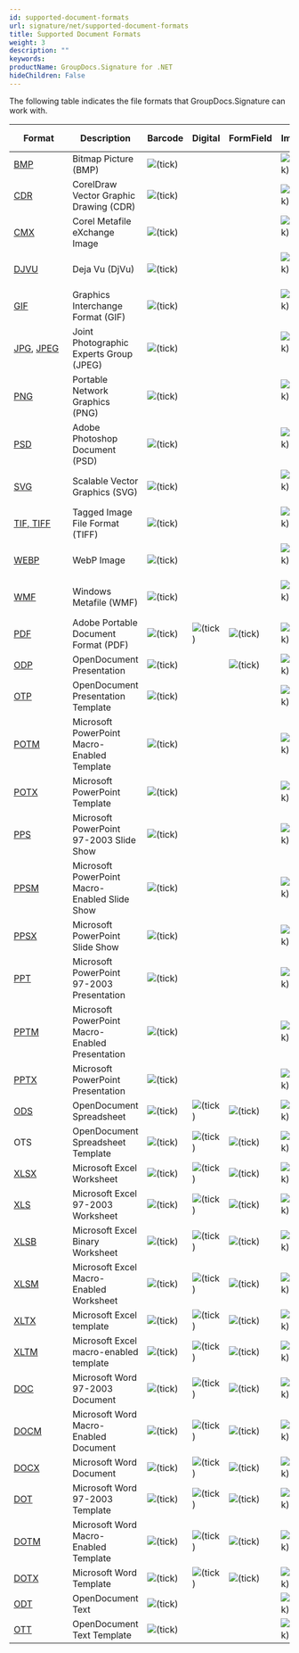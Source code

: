 ```yaml
---
id: supported-document-formats
url: signature/net/supported-document-formats
title: Supported Document Formats
weight: 3
description: ""
keywords: 
productName: GroupDocs.Signature for .NET
hideChildren: False
---
```

The following table indicates the file formats that GroupDocs.Signature can work with.

| Format | Description | Barcode | Digital | FormField | Image | Metadata | QR-code | Stamp | Text |
| --- | --- | --- | --- | --- | --- | --- | --- | --- | --- |
| [BMP](https://wiki.fileformat.com/image/bmp/) | Bitmap Picture (BMP) | ![(tick)](signature/net/images/check.png) |   |   | ![(tick)](signature/net/images/check.png) |   | ![(tick)](signature/net/images/check.png) | ![(tick)](signature/net/images/check.png) | ![(tick)](signature/net/images/check.png) |
| [CDR](https://wiki.fileformat.com/image/cdr/) | CorelDraw Vector Graphic Drawing (CDR) | ![(tick)](signature/net/images/check.png) |   |   | ![(tick)](signature/net/images/check.png) |   | ![(tick)](signature/net/images/check.png) | ![(tick)](signature/net/images/check.png) | ![(tick)](signature/net/images/check.png) |
| [CMX](https://wiki.fileformat.com/image/cmx/) | Corel Metafile eXchange Image | ![(tick)](signature/net/images/check.png) |   |   | ![(tick)](signature/net/images/check.png)  |   | ![(tick)](signature/net/images/check.png) | ![(tick)](signature/net/images/check.png) | ![(tick)](signature/net/images/check.png) |
| [DJVU](https://wiki.fileformat.com/image/djvu/) | Deja Vu (DjVu) | ![(tick)](signature/net/images/check.png) |   |   | ![(tick)](signature/net/images/check.png)  |   | ![(tick)](signature/net/images/check.png) | ![(tick)](signature/net/images/check.png) | ![(tick)](signature/net/images/check.png) |
| [GIF](https://wiki.fileformat.com/image/gif/) | Graphics Interchange Format (GIF) | ![(tick)](signature/net/images/check.png) |   |   | ![(tick)](signature/net/images/check.png)  |   | ![(tick)](signature/net/images/check.png) | ![(tick)](signature/net/images/check.png) | ![(tick)](signature/net/images/check.png) |
| [JPG](https://wiki.fileformat.com/image/jpeg/), [JPEG](https://wiki.fileformat.com/image/jpeg/)   | Joint Photographic Experts Group (JPEG) | ![(tick)](signature/net/images/check.png) |   |   | ![(tick)](signature/net/images/check.png)  | ![(tick)](signature/net/images/check.png) | ![(tick)](signature/net/images/check.png) | ![(tick)](signature/net/images/check.png) | ![(tick)](signature/net/images/check.png) |
| [PNG](https://wiki.fileformat.com/image/png/) | Portable Network Graphics (PNG) | ![(tick)](signature/net/images/check.png) |   |   | ![(tick)](signature/net/images/check.png)  | ![(tick)](signature/net/images/check.png) | ![(tick)](signature/net/images/check.png) | ![(tick)](signature/net/images/check.png) | ![(tick)](signature/net/images/check.png) |
| [PSD](https://wiki.fileformat.com/image/psd/) | Adobe Photoshop Document (PSD) | ![(tick)](signature/net/images/check.png) |   |   | ![(tick)](signature/net/images/check.png)  | ![(tick)](signature/net/images/check.png) | ![(tick)](signature/net/images/check.png) | ![(tick)](signature/net/images/check.png) | ![(tick)](signature/net/images/check.png) |
| [SVG](https://wiki.fileformat.com/page-description-language/svg/) | Scalable Vector Graphics (SVG) | ![(tick)](signature/net/images/check.png) |   |   | ![(tick)](signature/net/images/check.png)  | ![(tick)](signature/net/images/check.png) | ![(tick)](signature/net/images/check.png) | ![(tick)](signature/net/images/check.png) | ![(tick)](signature/net/images/check.png) |
| [TIF](https://wiki.fileformat.com/specification/image/tiff/)[, ](https://wiki.fileformat.com/image/tiff/)[TIFF](https://wiki.fileformat.com/specification/image/tiff/) | Tagged Image File Format (TIFF) | ![(tick)](signature/net/images/check.png) |   |   | ![(tick)](signature/net/images/check.png)  | ![(tick)](signature/net/images/check.png) | ![(tick)](signature/net/images/check.png) | ![(tick)](signature/net/images/check.png) | ![(tick)](signature/net/images/check.png) |
| [WEBP](https://wiki.fileformat.com/image/webp/) | WebP Image | ![(tick)](signature/net/images/check.png) |   |   | ![(tick)](signature/net/images/check.png)  |   | ![(tick)](signature/net/images/check.png) | ![(tick)](signature/net/images/check.png) | ![(tick)](signature/net/images/check.png) |
| [WMF](https://wiki.fileformat.com/image/wmf/) | Windows Metafile (WMF) | ![(tick)](signature/net/images/check.png) |   |   | ![(tick)](signature/net/images/check.png)  |   | ![(tick)](signature/net/images/check.png) | ![(tick)](signature/net/images/check.png) | ![(tick)](signature/net/images/check.png) |
| [PDF](https://wiki.fileformat.com/view/pdf/) | Adobe Portable Document Format (PDF) | ![(tick)](signature/net/images/check.png) | ![(tick)](signature/net/images/check.png) | ![(tick)](signature/net/images/check.png) | ![(tick)](signature/net/images/check.png) | ![(tick)](signature/net/images/check.png) | ![(tick)](signature/net/images/check.png) | ![(tick)](signature/net/images/check.png) | ![(tick)](signature/net/images/check.png) |
| [ODP](https://wiki.fileformat.com/presentation/odp/) | OpenDocument Presentation | ![(tick)](signature/net/images/check.png) |   | ![(tick)](signature/net/images/check.png) | ![(tick)](signature/net/images/check.png) | ![(tick)](signature/net/images/check.png) | ![(tick)](signature/net/images/check.png) | ![(tick)](signature/net/images/check.png) | ![(tick)](signature/net/images/check.png) |
| [OTP](https://wiki.fileformat.com/presentation/otp/) | OpenDocument Presentation Template | ![(tick)](signature/net/images/check.png) |   |   | ![(tick)](signature/net/images/check.png) | ![(tick)](signature/net/images/check.png) | ![(tick)](signature/net/images/check.png) | ![(tick)](signature/net/images/check.png) | ![(tick)](signature/net/images/check.png) |
| [POTM](https://wiki.fileformat.com/presentation/potm/) | Microsoft PowerPoint Macro-Enabled Template | ![(tick)](signature/net/images/check.png) |   |   | ![(tick)](signature/net/images/check.png) | ![(tick)](signature/net/images/check.png) | ![(tick)](signature/net/images/check.png) | ![(tick)](signature/net/images/check.png) | ![(tick)](signature/net/images/check.png) |
| [POTX](https://wiki.fileformat.com/presentation/potx/) | Microsoft PowerPoint Template | ![(tick)](signature/net/images/check.png) |   |   | ![(tick)](signature/net/images/check.png) | ![(tick)](signature/net/images/check.png) | ![(tick)](signature/net/images/check.png) | ![(tick)](signature/net/images/check.png) | ![(tick)](signature/net/images/check.png) |
| [PPS](https://wiki.fileformat.com/presentation/pps/) | Microsoft PowerPoint 97-2003 Slide Show | ![(tick)](signature/net/images/check.png) |   |   | ![(tick)](signature/net/images/check.png) | ![(tick)](signature/net/images/check.png) | ![(tick)](signature/net/images/check.png) | ![(tick)](signature/net/images/check.png) | ![(tick)](signature/net/images/check.png) |
| [PPSM](https://wiki.fileformat.com/presentation/ppsm/) | Microsoft PowerPoint Macro-Enabled Slide Show | ![(tick)](signature/net/images/check.png) |   |   | ![(tick)](signature/net/images/check.png) | ![(tick)](signature/net/images/check.png) | ![(tick)](signature/net/images/check.png) | ![(tick)](signature/net/images/check.png) | ![(tick)](signature/net/images/check.png) |
| [PPSX](https://wiki.fileformat.com/presentation/ppsx/) | Microsoft PowerPoint Slide Show | ![(tick)](signature/net/images/check.png) |   |   | ![(tick)](signature/net/images/check.png) | ![(tick)](signature/net/images/check.png) | ![(tick)](signature/net/images/check.png) | ![(tick)](signature/net/images/check.png) | ![(tick)](signature/net/images/check.png) |
| [PPT](https://wiki.fileformat.com/presentation/ppt/) | Microsoft PowerPoint 97-2003 Presentation | ![(tick)](signature/net/images/check.png) |   |   | ![(tick)](signature/net/images/check.png) | ![(tick)](signature/net/images/check.png) | ![(tick)](signature/net/images/check.png) | ![(tick)](signature/net/images/check.png) | ![(tick)](signature/net/images/check.png) |
| [PPTM](https://wiki.fileformat.com/presentation/pptm/) | Microsoft PowerPoint Macro-Enabled Presentation | ![(tick)](signature/net/images/check.png) |   |   | ![(tick)](signature/net/images/check.png) | ![(tick)](signature/net/images/check.png) | ![(tick)](signature/net/images/check.png) | ![(tick)](signature/net/images/check.png) | ![(tick)](signature/net/images/check.png) |
| [PPTX](https://wiki.fileformat.com/presentation/pptx/) | Microsoft PowerPoint Presentation | ![(tick)](signature/net/images/check.png) |   |   | ![(tick)](signature/net/images/check.png) | ![(tick)](signature/net/images/check.png) | ![(tick)](signature/net/images/check.png) | ![(tick)](signature/net/images/check.png) | ![(tick)](signature/net/images/check.png) |
| [ODS](https://wiki.fileformat.com/spreadsheet/ods/) | OpenDocument Spreadsheet | ![(tick)](signature/net/images/check.png) | ![(tick)](signature/net/images/check.png) | ![(tick)](signature/net/images/check.png) | ![(tick)](signature/net/images/check.png) | ![(tick)](signature/net/images/check.png) | ![(tick)](signature/net/images/check.png) | ![(tick)](signature/net/images/check.png) | ![(tick)](signature/net/images/check.png) |
| OTS | OpenDocument Spreadsheet Template | ![(tick)](signature/net/images/check.png) | ![(tick)](signature/net/images/check.png) | ![(tick)](signature/net/images/check.png) | ![(tick)](signature/net/images/check.png) | ![(tick)](signature/net/images/check.png) | ![(tick)](signature/net/images/check.png) | ![(tick)](signature/net/images/check.png) | ![(tick)](signature/net/images/check.png) |
| [XLSX](https://wiki.fileformat.com/spreadsheet/xlsx/) | Microsoft Excel Worksheet | ![(tick)](signature/net/images/check.png) | ![(tick)](signature/net/images/check.png) | ![(tick)](signature/net/images/check.png) | ![(tick)](signature/net/images/check.png) | ![(tick)](signature/net/images/check.png) | ![(tick)](signature/net/images/check.png) | ![(tick)](signature/net/images/check.png) | ![(tick)](signature/net/images/check.png) |
| [XLS](https://wiki.fileformat.com/spreadsheet/xls/) | Microsoft Excel 97-2003 Worksheet | ![(tick)](signature/net/images/check.png) | ![(tick)](signature/net/images/check.png) | ![(tick)](signature/net/images/check.png) | ![(tick)](signature/net/images/check.png) | ![(tick)](signature/net/images/check.png) | ![(tick)](signature/net/images/check.png) | ![(tick)](signature/net/images/check.png) | ![(tick)](signature/net/images/check.png) |
| [XLSB](https://wiki.fileformat.com/spreadsheet/xlsb/) | Microsoft Excel Binary Worksheet | ![(tick)](signature/net/images/check.png) | ![(tick)](signature/net/images/check.png) | ![(tick)](signature/net/images/check.png) | ![(tick)](signature/net/images/check.png) | ![(tick)](signature/net/images/check.png) | ![(tick)](signature/net/images/check.png) | ![(tick)](signature/net/images/check.png) | ![(tick)](signature/net/images/check.png) |
| [XLSM](https://wiki.fileformat.com/spreadsheet/xlsm/) | Microsoft Excel Macro-Enabled Worksheet | ![(tick)](signature/net/images/check.png) | ![(tick)](signature/net/images/check.png) | ![(tick)](signature/net/images/check.png) | ![(tick)](signature/net/images/check.png) | ![(tick)](signature/net/images/check.png) | ![(tick)](signature/net/images/check.png) | ![(tick)](signature/net/images/check.png) | ![(tick)](signature/net/images/check.png) |
| [XLTX](https://wiki.fileformat.com/spreadsheet/xltx/) | Microsoft Excel template | ![(tick)](signature/net/images/check.png) | ![(tick)](signature/net/images/check.png) | ![(tick)](signature/net/images/check.png) | ![(tick)](signature/net/images/check.png) | ![(tick)](signature/net/images/check.png) | ![(tick)](signature/net/images/check.png) | ![(tick)](signature/net/images/check.png) | ![(tick)](signature/net/images/check.png) |
| [XLTM](https://wiki.fileformat.com/spreadsheet/xltm/) | Microsoft Excel macro-enabled template | ![(tick)](signature/net/images/check.png) | ![(tick)](signature/net/images/check.png) | ![(tick)](signature/net/images/check.png) | ![(tick)](signature/net/images/check.png) | ![(tick)](signature/net/images/check.png) | ![(tick)](signature/net/images/check.png) | ![(tick)](signature/net/images/check.png) | ![(tick)](signature/net/images/check.png) |
| [DOC](https://wiki.fileformat.com/word-processing/doc/) | Microsoft Word 97-2003 Document | ![(tick)](signature/net/images/check.png) | ![(tick)](signature/net/images/check.png) | ![(tick)](signature/net/images/check.png) | ![(tick)](signature/net/images/check.png) | ![(tick)](signature/net/images/check.png) | ![(tick)](signature/net/images/check.png) | ![(tick)](signature/net/images/check.png) | ![(tick)](signature/net/images/check.png) |
| [DOCM](https://wiki.fileformat.com/word-processing/docm/) | Microsoft Word Macro-Enabled Document | ![(tick)](signature/net/images/check.png) | ![(tick)](signature/net/images/check.png) | ![(tick)](signature/net/images/check.png) | ![(tick)](signature/net/images/check.png) | ![(tick)](signature/net/images/check.png) | ![(tick)](signature/net/images/check.png) | ![(tick)](signature/net/images/check.png) | ![(tick)](signature/net/images/check.png) |
| [DOCX](https://wiki.fileformat.com/word-processing/docx/) | Microsoft Word Document | ![(tick)](signature/net/images/check.png) | ![(tick)](signature/net/images/check.png) | ![(tick)](signature/net/images/check.png) | ![(tick)](signature/net/images/check.png) | ![(tick)](signature/net/images/check.png) | ![(tick)](signature/net/images/check.png) | ![(tick)](signature/net/images/check.png) | ![(tick)](signature/net/images/check.png) |
| [DOT](https://wiki.fileformat.com/word-processing/dot/) | Microsoft Word 97-2003 Template | ![(tick)](signature/net/images/check.png) | ![(tick)](signature/net/images/check.png) | ![(tick)](signature/net/images/check.png) | ![(tick)](signature/net/images/check.png) | ![(tick)](signature/net/images/check.png) | ![(tick)](signature/net/images/check.png) | ![(tick)](signature/net/images/check.png) | ![(tick)](signature/net/images/check.png) |
| [DOTM](https://wiki.fileformat.com/word-processing/dotm/) | Microsoft Word Macro-Enabled Template | ![(tick)](signature/net/images/check.png) | ![(tick)](signature/net/images/check.png) | ![(tick)](signature/net/images/check.png) | ![(tick)](signature/net/images/check.png) | ![(tick)](signature/net/images/check.png) | ![(tick)](signature/net/images/check.png) | ![(tick)](signature/net/images/check.png) | ![(tick)](signature/net/images/check.png) |
| [DOTX](https://wiki.fileformat.com/word-processing/dotx/) | Microsoft Word Template | ![(tick)](signature/net/images/check.png) | ![(tick)](signature/net/images/check.png) | ![(tick)](signature/net/images/check.png) | ![(tick)](signature/net/images/check.png) | ![(tick)](signature/net/images/check.png) | ![(tick)](signature/net/images/check.png) | ![(tick)](signature/net/images/check.png) | ![(tick)](signature/net/images/check.png) |
| [ODT](https://wiki.fileformat.com/word-processing/odt/) | OpenDocument Text | ![(tick)](signature/net/images/check.png) |   |   | ![(tick)](signature/net/images/check.png) | ![(tick)](signature/net/images/check.png) | ![(tick)](signature/net/images/check.png) | ![(tick)](signature/net/images/check.png) | ![(tick)](signature/net/images/check.png) |
| [OTT](https://wiki.fileformat.com/word-processing/ott/) | OpenDocument Text Template | ![(tick)](signature/net/images/check.png) |   |   | ![(tick)](signature/net/images/check.png) | ![(tick)](signature/net/images/check.png) | ![(tick)](signature/net/images/check.png) | ![(tick)](signature/net/images/check.png) | ![(tick)](signature/net/images/check.png) |
